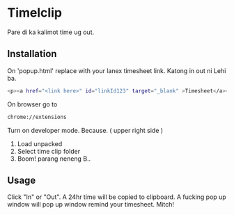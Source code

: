 # Timelclip

Pare di ka kalimot time ug out.

## Installation

On 'popup.html' replace <link here> with your lanex timesheet link. Katong in out ni Lehi ba.

```bash
<p><a href="<link here>" id="linkId123" target="_blank" >Timesheet</a></p>
```

On browser go to

```bash
chrome://extensions
```

Turn on developer mode. Because. ( upper right side )
1. Load unpacked
2. Select time clip folder
3. Boom! parang neneng B..


## Usage

Click "In" or "Out". A 24hr time will be copied to clipboard. A fucking pop up window will pop up window remind your timesheet. Mitch!
